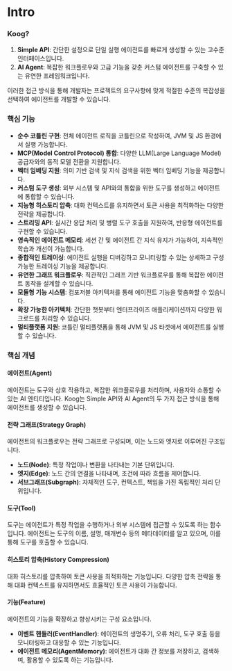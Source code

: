 # Intro

### **Koog?**

1. **Simple API**: 간단한 설정으로 단일 실행 에이전트를 빠르게 생성할 수 있는 고수준 인터페이스입니다.
2. **AI Agent**: 복잡한 워크플로우와 고급 기능을 갖춘 커스텀 에이전트를 구축할 수 있는 유연한 프레임워크입니다.

이러한 접근 방식을 통해 개발자는 프로젝트의 요구사항에 맞게 적절한 수준의 복잡성을 선택하여 에이전트를 개발할 수 있습니다.

### 핵심 기능

* **순수 코틀린 구현**: 전체 에이전트 로직을 코틀린으로 작성하여, JVM 및 JS 환경에서 실행 가능합니다.
* **MCP(Model Control Protocol) 통합**: 다양한 LLM(Large Language Model) 공급자와의 동적 모델 전환을 지원합니다.
* **벡터 임베딩 지원**: 의미 기반 검색 및 지식 검색을 위한 벡터 임베딩 기능을 제공합니다.
* **커스텀 도구 생성**: 외부 시스템 및 API와의 통합을 위한 도구를 생성하고 에이전트에 통합할 수 있습니다.
* **지능형 히스토리 압축**: 대화 컨텍스트를 유지하면서 토큰 사용을 최적화하는 다양한 전략을 제공합니다.
* **스트리밍 API**: 실시간 응답 처리 및 병렬 도구 호출을 지원하여, 반응형 에이전트를 구현할 수 있습니다.
* **영속적인 에이전트 메모리**: 세션 간 및 에이전트 간 지식 유지가 가능하여, 지속적인 학습과 개선이 가능합니다.
* **종합적인 트레이싱**: 에이전트 실행을 디버깅하고 모니터링할 수 있는 상세하고 구성 가능한 트레이싱 기능을 제공합니다.
* **유연한 그래프 워크플로우**: 직관적인 그래프 기반 워크플로우를 통해 복잡한 에이전트 동작을 설계할 수 있습니다.
* **모듈형 기능 시스템**: 컴포저블 아키텍처를 통해 에이전트 기능을 맞춤화할 수 있습니다.
* **확장 가능한 아키텍처**: 간단한 챗봇부터 엔터프라이즈 애플리케이션까지 다양한 워크로드를 처리할 수 있습니다.
* **멀티플랫폼 지원**: 코틀린 멀티플랫폼을 통해 JVM 및 JS 타겟에서 에이전트를 실행할 수 있습니다.

### 핵심 개념

#### 에이전트(Agent)

에이전트는 도구와 상호 작용하고, 복잡한 워크플로우를 처리하며, 사용자와 소통할 수 있는 AI 엔티티입니다. Koog는 Simple API와 AI Agent의 두 가지 접근 방식을 통해 에이전트를 생성할 수 있습니다.

#### 전략 그래프(Strategy Graph)

에이전트의 워크플로우는 전략 그래프로 구성되며, 이는 노드와 엣지로 이루어진 구조입니다.

* **노드(Node)**: 특정 작업이나 변환을 나타내는 기본 단위입니다.
* **엣지(Edge)**: 노드 간의 연결을 나타내며, 조건에 따라 흐름을 제어합니다.
* **서브그래프(Subgraph)**: 자체적인 도구, 컨텍스트, 책임을 가진 독립적인 처리 단위입니다.

#### 도구(Tool)

도구는 에이전트가 특정 작업을 수행하거나 외부 시스템에 접근할 수 있도록 하는 함수입니다. 에이전트는 도구의 이름, 설명, 매개변수 등의 메타데이터를 알고 있으며, 이를 통해 도구를 호출할 수 있습니다.

#### 히스토리 압축(History Compression)

대화 히스토리를 압축하여 토큰 사용을 최적화하는 기능입니다. 다양한 압축 전략을 통해 대화 컨텍스트를 유지하면서도 효율적인 토큰 사용이 가능합니다.

#### 기능(Feature)

에이전트의 기능을 확장하고 향상시키는 구성 요소입니다.

* **이벤트 핸들러(EventHandler)**: 에이전트의 생명주기, 오류 처리, 도구 호출 등을 모니터링하고 대응할 수 있는 기능입니다.
* **에이전트 메모리(AgentMemory)**: 에이전트가 대화 간 정보를 저장하고, 검색하며, 활용할 수 있도록 하는 기능입니다.
